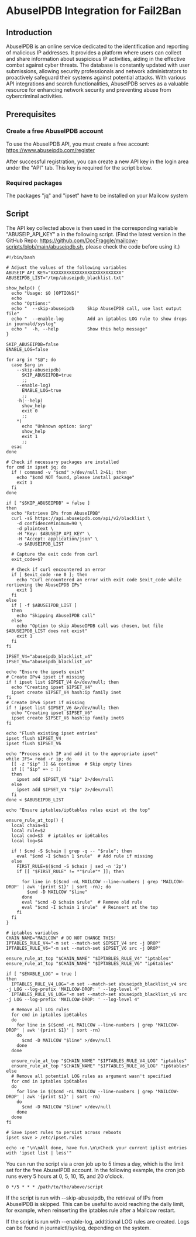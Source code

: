 # AbuseIPDB Integration for Fail2Ban

## Introduction

AbuseIPDB is an online service dedicated to the identification and reporting of malicious IP addresses. It provides a platform where users can collect and share information about suspicious IP activities, aiding in the effective combat against cyber threats. The database is constantly updated with user submissions, allowing security professionals and network administrators to proactively safeguard their systems against potential attacks. With various API integrations and search functionalities, AbuseIPDB serves as a valuable resource for enhancing network security and preventing abuse from cybercriminal activities.

## Prerequisites
### Create a free AbuseIPDB account

To use the AbuseIPDB API, you must create a free account: https://www.abuseipdb.com/register

After successful registration, you can create a new API key in the login area under the "API" tab. This key is required for the script below.

### Required packages

The packages "jq" and "ipset" have to be installed on your Mailcow system

## Script

The API key collected above is then used in the corresponding variable "ABUSEIP_API_KEY" a in the following script.
(Find the latest version in the GitHub Repo: https://github.com/DocFraggle/mailcow-scripts/blob/main/abuseipdb.sh, please check the code before using it.)

```
#!/bin/bash

# Adjust the values of the following variables
ABUSEIP_API_KEY="XXXXXXXXXXXXXXXXXXXXXXXXXXX"
ABUSEIPDB_LIST="/tmp/abuseipdb_blacklist.txt"

show_help() {
  echo "Usage: $0 [OPTIONS]"
  echo
  echo "Options:"
  echo "  --skip-abuseipdb     Skip AbuseIPDB call, use last output file"
  echo "  --enable-log         Add an iptables LOG rule to show drops in journald/syslog"
  echo "  -h, --help           Show this help message"
}

SKIP_ABUSEIPDB=false
ENABLE_LOG=false

for arg in "$@"; do
  case $arg in
    --skip-abuseipdb)
      SKIP_ABUSEIPDB=true
      ;;
    --enable-log)
      ENABLE_LOG=true
      ;;
    -h|--help)
      show_help
      exit 0
      ;;
    *)
      echo "Unknown option: $arg"
      show_help
      exit 1
      ;;
  esac
done

# Check if necessary packages are installed
for cmd in ipset jq; do
  if ! command -v "$cmd" >/dev/null 2>&1; then
    echo "$cmd NOT found, please install package"
    exit 1
  fi
done

if [ "$SKIP_ABUSEIPDB" = false ]
then
  echo "Retrieve IPs from AbuseIPDB"
  curl -sG https://api.abuseipdb.com/api/v2/blacklist \
    -d confidenceMinimum=90 \
    -d plaintext \
    -H "Key: $ABUSEIP_API_KEY" \
    -H "Accept: application/json" \
    -o $ABUSEIPDB_LIST

  # Capture the exit code from curl
  exit_code=$?

  # Check if curl encountered an error
  if [ $exit_code -ne 0 ]; then
    echo "Curl encountered an error with exit code $exit_code while rertieving the AbuseIPDB IPs"
    exit 1
  fi
else
  if [ -f $ABUSEIPDB_LIST ]
  then
    echo "Skipping AbuseIPDB call"
  else
    echo "Option to skip AbuseIPDB call was chosen, but file $ABUSEIPDB_LIST does not exist"
    exit 1
  fi
fi

IPSET_V4="abuseipdb_blacklist_v4"
IPSET_V6="abuseipdb_blacklist_v6"

echo "Ensure the ipsets exist"
# Create IPv4 ipset if missing
if ! ipset list $IPSET_V4 &>/dev/null; then
  echo "Creating ipset $IPSET_V4"
  ipset create $IPSET_V4 hash:ip family inet
fi
# Create IPv6 ipset if missing
if ! ipset list $IPSET_V6 &>/dev/null; then
  echo "Creating ipset $IPSET_V6"
  ipset create $IPSET_V6 hash:ip family inet6
fi

echo "Flush existing ipset entries"
ipset flush $IPSET_V4
ipset flush $IPSET_V6

echo "Process each IP and add it to the appropriate ipset"
while IFS= read -r ip; do
  [[ -z "$ip" ]] && continue  # Skip empty lines
  if [[ "$ip" =~ : ]]
  then
    ipset add $IPSET_V6 "$ip" 2>/dev/null
  else
    ipset add $IPSET_V4 "$ip" 2>/dev/null
  fi
done < $ABUSEIPDB_LIST

echo "Ensure iptables/ip6tables rules exist at the top"

ensure_rule_at_top() {
  local chain=$1
  local rule=$2
  local cmd=$3  # iptables or ip6tables
  local log=$4

  if ! $cmd -S $chain | grep -q -- "$rule"; then
    eval "$cmd -I $chain 1 $rule"  # Add rule if missing
  else
    FIRST_RULE=$($cmd -S $chain | sed -n '2p')
    if [[ "$FIRST_RULE" != *"$rule"* ]]; then
      
      for line in $($cmd -nL MAILCOW --line-numbers | grep 'MAILCOW-DROP' | awk '{print $1}' | sort -rn); do
        $cmd -D MAILCOW "$line"
      done
      eval "$cmd -D $chain $rule"  # Remove old rule
      eval "$cmd -I $chain 1 $rule"  # Reinsert at the top
    fi
  fi
}

# iptables variables
CHAIN_NAME="MAILCOW" # DO NOT CHANGE THIS!
IPTABLES_RULE_V4="-m set --match-set $IPSET_V4 src -j DROP"
IPTABLES_RULE_V6="-m set --match-set $IPSET_V6 src -j DROP"

ensure_rule_at_top "$CHAIN_NAME" "$IPTABLES_RULE_V4" "iptables"
ensure_rule_at_top "$CHAIN_NAME" "$IPTABLES_RULE_V6" "ip6tables"

if [ "$ENABLE_LOG" = true ]
then
  IPTABLES_RULE_V4_LOG="-m set --match-set abuseipdb_blacklist_v4 src -j LOG --log-prefix 'MAILCOW-DROP: ' --log-level 4"
  IPTABLES_RULE_V6_LOG="-m set --match-set abuseipdb_blacklist_v6 src -j LOG --log-prefix 'MAILCOW-DROP: ' --log-level 4"
  
  # Remove all LOG rules
  for cmd in iptables ip6tables
  do
    for line in $($cmd -nL MAILCOW --line-numbers | grep 'MAILCOW-DROP' | awk '{print $1}' | sort -rn)
    do
      $cmd -D MAILCOW "$line" >/dev/null
    done
  done
  
  ensure_rule_at_top "$CHAIN_NAME" "$IPTABLES_RULE_V4_LOG" "iptables"
  ensure_rule_at_top "$CHAIN_NAME" "$IPTABLES_RULE_V6_LOG" "ip6tables"
else
  # Remove all potential LOG rules as argument wasn't specified
  for cmd in iptables ip6tables
  do
    for line in $($cmd -nL MAILCOW --line-numbers | grep 'MAILCOW-DROP' | awk '{print $1}' | sort -rn)
    do
      $cmd -D MAILCOW "$line" >/dev/null
    done
  done
fi

# Save ipset rules to persist across reboots
ipset save > /etc/ipset.rules

echo -e "\n\nAll done, have fun.\n\nCheck your current iplist entries with 'ipset list | less'"
```

You can run the script via a cron job up to 5 times a day, which is the limit set for the free AbuseIPDB account. In the following example, the cron job runs every 5 hours at 0, 5, 10, 15, and 20 o'clock.

```
0 */5 * * * /path/to/the/above/script
```

If the script is run with --skip-abuseipdb, the retrieval of IPs from AbuseIPDB is skipped. This can be useful to avoid reaching the daily limit, for example, when reinserting the iptables rule after a Mailcow restart.

If the script is run with --enable-log, addtitional LOG rules are created. Logs can be found in journalctl/syslog, depending on the system.